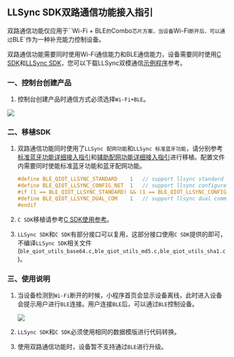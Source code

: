 ## LLSync SDK双路通信功能接入指引

双路通信功能仅应用于``Wi-Fi + BLE`的`Combo`芯片方案，当设备`Wi-Fi`断开后，可以通过`BLE`作为一种补充能力控制设备。

双路通信功能需要同时使用Wi-Fi通信能力和BLE通信能力，设备需要同时使用[C SDK](https://github.com/tencentyun/qcloud-iot-explorer-sdk-embedded-c)和[LLSync SDK](https://github.com/tencentyun/qcloud-iot-explorer-BLE-sdk-embedded)，您可以下载LLSync双模通信[示例程序](https://github.com/tencentyun/qcloud-iot-explorer-BLE-sdk-embedded-demo/tree/master/qcloud-llsync-dual-comm)参考。

### 一、控制台创建产品

1. 控制台创建产品时通信方式必须选择`Wi-Fi+BLE`。

![](https://main.qcloudimg.com/raw/1b64ead0b40225aa2fadc1775030f952.png)

### 二、移植SDK

1. 双路通信功能同时使用了`LLSync 配网功能`和`LLSync 标准蓝牙功能`，请分别参考[标准蓝牙功能详细接入指引](https://github.com/tencentyun/qcloud-iot-explorer-BLE-sdk-embedded/blob/master/docs/LLSync%20SDK%E6%A0%87%E5%87%86%E8%93%9D%E7%89%99%E5%8A%9F%E8%83%BD%E6%8E%A5%E5%85%A5%E6%8C%87%E5%BC%95.md)和[辅助配网功能详细接入指引](https://github.com/tencentyun/qcloud-iot-explorer-BLE-sdk-embedded/blob/master/docs/LLSync%20SDK%E8%BE%85%E5%8A%A9%E9%85%8D%E7%BD%91%E5%8A%9F%E8%83%BD%E6%8E%A5%E5%85%A5%E6%8C%87%E5%BC%95.md)进行移植。配置文件内需要同时使能标准蓝牙功能和蓝牙配网功能。

   ```c
   #define BLE_QIOT_LLSYNC_STANDARD    1   // support llsync standard
   #define BLE_QIOT_LLSYNC_CONFIG_NET  1   // support llsync configure network
   #if (1 == BLE_QIOT_LLSYNC_STANDARD) && (1 == BLE_QIOT_LLSYNC_CONFIG_NET)
   #define BLE_QIOT_LLSYNC_DUAL_COM    1   // support llsync dual communication, do not use ble ota under the mode
   #endif
   ```

2. `C SDK`移植请参考[C SDK使用参考](https://cloud.tencent.com/document/product/1081/48363)。

3. `LLSync SDK`和`C SDK`有部分接口可以复用，这部分接口使用`C SDK`提供的即可，不编译`LLSync SDK`相关文件(`ble_qiot_utils_base64.c,ble_qiot_utils_md5.c,ble_qiot_utils_sha1.c`)。

### 三、使用说明

 1. 当设备检测到`Wi-Fi`断开的时候，小程序首页会显示设备离线，此时进入设备会提示用户进行`BLE`连接。用户连接`BLE`后，可以通过`BLE`控制设备。

    ![](https://main.qcloudimg.com/raw/d7f3e11c2a72b091eecc49e52779cccf.jpg)

 2. `LLSync SDK`和`C SDK`必须使用相同的数据模版进行代码转换。

 3. 使用双路通信功能时，设备暂不支持通过`BLE`进行升级。

